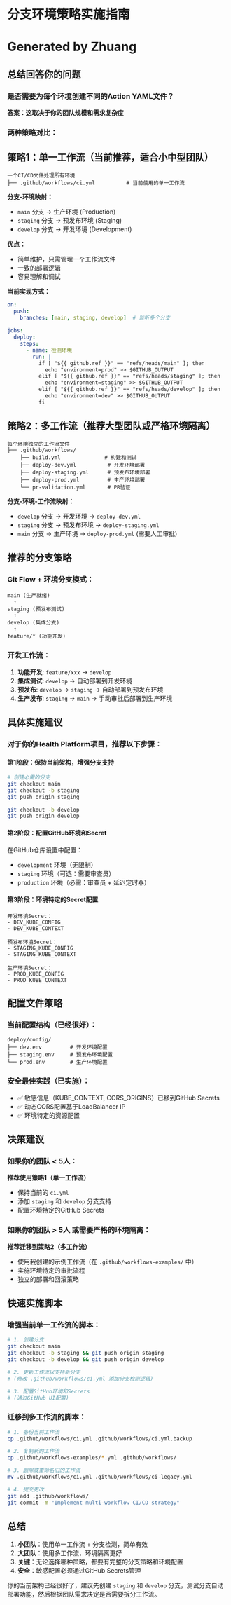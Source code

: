 # 分支环境策略实施指南
# Generated by Zhuang

## 总结回答你的问题

### 是否需要为每个环境创建不同的Action YAML文件？

**答案：这取决于你的团队规模和需求复杂度**

### 两种策略对比：

## 策略1：单一工作流（当前推荐，适合小中型团队）
```
一个CI/CD文件处理所有环境
├── .github/workflows/ci.yml          # 当前使用的单一工作流
```

**分支-环境映射：**
- `main` 分支 → 生产环境 (Production)
- `staging` 分支 → 预发布环境 (Staging) 
- `develop` 分支 → 开发环境 (Development)

**优点：**
- 简单维护，只需管理一个工作流文件
- 一致的部署逻辑
- 容易理解和调试

**当前实现方式：**
```yaml
on:
  push:
    branches: [main, staging, develop]  # 监听多个分支
    
jobs:
  deploy:
    steps:
      - name: 检测环境
        run: |
          if [ "${{ github.ref }}" == "refs/heads/main" ]; then
            echo "environment=prod" >> $GITHUB_OUTPUT
          elif [ "${{ github.ref }}" == "refs/heads/staging" ]; then
            echo "environment=staging" >> $GITHUB_OUTPUT
          elif [ "${{ github.ref }}" == "refs/heads/develop" ]; then
            echo "environment=dev" >> $GITHUB_OUTPUT
          fi
```

## 策略2：多工作流（推荐大型团队或严格环境隔离）
```
每个环境独立的工作流文件
├── .github/workflows/
    ├── build.yml              # 构建和测试
    ├── deploy-dev.yml          # 开发环境部署
    ├── deploy-staging.yml      # 预发布环境部署  
    ├── deploy-prod.yml         # 生产环境部署
    └── pr-validation.yml       # PR验证
```

**分支-环境-工作流映射：**
- `develop` 分支 → 开发环境 → `deploy-dev.yml`
- `staging` 分支 → 预发布环境 → `deploy-staging.yml` 
- `main` 分支 → 生产环境 → `deploy-prod.yml` (需要人工审批)

## 推荐的分支策略

### Git Flow + 环境分支模式：
```
main (生产就绪)
  ↑ 
staging (预发布测试) 
  ↑
develop (集成分支)
  ↑ 
feature/* (功能开发)
```

### 开发工作流：
1. **功能开发**: `feature/xxx` → `develop`
2. **集成测试**: `develop` → 自动部署到开发环境
3. **预发布**: `develop` → `staging` → 自动部署到预发布环境
4. **生产发布**: `staging` → `main` → 手动审批后部署到生产环境

## 具体实施建议

### 对于你的Health Platform项目，推荐以下步骤：

#### 第1阶段：保持当前架构，增强分支支持
```bash
# 创建必需的分支
git checkout main
git checkout -b staging
git push origin staging

git checkout -b develop  
git push origin develop
```

#### 第2阶段：配置GitHub环境和Secret
在GitHub仓库设置中配置：
- `development` 环境（无限制）
- `staging` 环境（可选：需要审查员）  
- `production` 环境（必需：审查员 + 延迟定时器）

#### 第3阶段：环境特定的Secret配置
```
开发环境Secret：
- DEV_KUBE_CONFIG
- DEV_KUBE_CONTEXT

预发布环境Secret：  
- STAGING_KUBE_CONFIG
- STAGING_KUBE_CONTEXT

生产环境Secret：
- PROD_KUBE_CONFIG  
- PROD_KUBE_CONTEXT
```

## 配置文件策略

### 当前配置结构（已经很好）：
```
deploy/config/
├── dev.env         # 开发环境配置
├── staging.env     # 预发布环境配置  
└── prod.env        # 生产环境配置
```

### 安全最佳实践（已实施）：
- ✅ 敏感信息（KUBE_CONTEXT, CORS_ORIGINS）已移到GitHub Secrets
- ✅ 动态CORS配置基于LoadBalancer IP
- ✅ 环境特定的资源配置

## 决策建议

### 如果你的团队 < 5人：
**推荐使用策略1（单一工作流）**
- 保持当前的 `ci.yml` 
- 添加 `staging` 和 `develop` 分支支持
- 配置环境特定的GitHub Secrets

### 如果你的团队 > 5人 或需要严格的环境隔离：
**推荐迁移到策略2（多工作流）**
- 使用我创建的示例工作流（在 `.github/workflows-examples/` 中）
- 实施环境特定的审批流程
- 独立的部署和回滚策略

## 快速实施脚本

### 增强当前单一工作流的脚本：
```bash
# 1. 创建分支
git checkout main
git checkout -b staging && git push origin staging
git checkout -b develop && git push origin develop

# 2. 更新工作流以支持新分支
# (修改 .github/workflows/ci.yml 添加分支检测逻辑)

# 3. 配置GitHub环境和Secrets
# (通过GitHub UI配置)
```

### 迁移到多工作流的脚本：
```bash  
# 1. 备份当前工作流
cp .github/workflows/ci.yml .github/workflows/ci.yml.backup

# 2. 复制新的工作流
cp .github/workflows-examples/*.yml .github/workflows/

# 3. 删除或重命名旧的工作流
mv .github/workflows/ci.yml .github/workflows/ci-legacy.yml

# 4. 提交更改
git add .github/workflows/
git commit -m "Implement multi-workflow CI/CD strategy"
```

## 总结

1. **小团队**：使用单一工作流 + 分支检测，简单有效
2. **大团队**：使用多工作流，环境隔离更好
3. **关键**：无论选择哪种策略，都要有完整的分支策略和环境配置
4. **安全**：敏感配置必须通过GitHub Secrets管理

你的当前架构已经很好了，建议先创建 `staging` 和 `develop` 分支，测试分支自动部署功能，然后根据团队需求决定是否需要拆分工作流。
